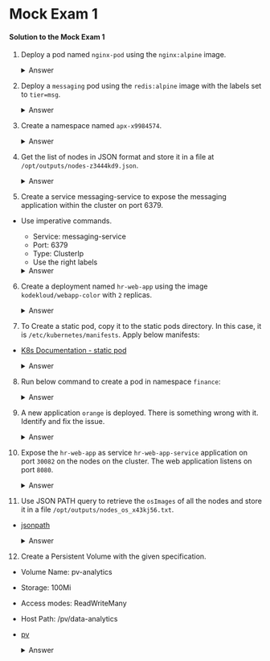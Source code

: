 # Mock Exam 1

#### Solution to the Mock Exam 1

1. Deploy a pod named `nginx-pod` using the `nginx:alpine` image.

    <details>
    <summary>Answer</summary>

    ```
    k run nginx-pod --image=nginx:alpine
    ```

    </details>

2. Deploy a `messaging` pod using the `redis:alpine` image with the labels set to `tier=msg`.

    <details>
    <summary>Answer</summary>

    ```
    kubectl run messaging --image=redis:alpine --labels="tier=msg"
    kubectl run messaging --image=redis:alpine --labels=tier=msg
    ```

    </details>


3. Create a namespace named `apx-x9984574`.
    
    <details>
    <summary>Answer</summary>

    ```
    k create namespace apx-x9984574
    kubectl create ns apx-x9984574
    ```

    </details>

4. Get the list of nodes in JSON format and store it in a file at `/opt/outputs/nodes-z3444kd9.json`.

    <details>
    <summary>Answer</summary>

    ```
    kubectl get nodes -o json > /opt/outputs/nodes-z3444kd9.json

    kubectl get no -o json > /opt/outputs/nodes-z3444kd9.json
    ```

    </details>

5. Create a service messaging-service to expose the messaging application within the cluster on port 6379.

- Use imperative commands.

    - Service: messaging-service
    - Port: 6379
    - Type: ClusterIp
    - Use the right labels

    <details>
    <summary>Answer</summary>

    ```
    k expose pod -h

    kubectl expose pod messaging --port=6379 --name messaging-service
    k expose pod messaging --port=6379 --name=messaging-service

    k get svc
    ```

    </details>

6. Create a deployment named `hr-web-app` using the image `kodekloud/webapp-color` with `2` replicas.

    <details>
    <summary>Answer</summary>


    ```
    kubectl create deployment hr-web-app --image=kodekloud/webapp-color --replicas=2

    k create deploy hr-web-app --image=kodekloud/webapp-color --replicas=2
    ```

    </details>

7. To Create a static pod, copy it to the static pods directory. In this case, it is `/etc/kubernetes/manifests`. Apply below manifests:

- [K8s Documentation - static pod](https://kubernetes.io/docs/tasks/configure-pod-container/static-pod/)

    <details>
    <summary>Answer</summary>

    - The running kubelet periodically scans the configured directory (`/etc/kubernetes/manifests` in our example) for changes and adds/removes Pods as files appear/disappear in this directory.

    ```
    k run static-busybox --image=busybox --dry-run=client -o yaml --command -- sleep 1000 > static-busybox.yaml


    # This assumes you are using filesystem-hosted static Pod configuration
    # Run these commands on the node where the container is running

    mv static-busybox.yaml /etc/kubernetes/manifests/

    k get pods
    ```
    </details>

8. Run below command to create a pod in namespace `finance`:

    <details>
    <summary>Answer</summary>

    ```
    k create namespace temp-bus
    kubectl run finance --image=redis:alpine -n temp-bus
    ```
    </details>

9. A new application `orange` is deployed. There is something wrong with it. Identify and fix the issue.

    <details>
    <summary>Answer</summary>

    ```
    kubectl describe pod orange
    k logs orange [Container NAME]
    k logs orange init-myservice
    ```

    Export the running pod using below command and correct the spelling of the command **`sleeeep`** to **`sleep`** 

    ```
    k edit pod orange
    k replace --force -f /tmp/...yaml
    ```

    </details>

10. Expose the `hr-web-app` as service `hr-web-app-service` application on port `30082` on the nodes on the cluster. The web application listens on port `8080`.

    <details>
    <summary>Answer</summary>

    ```
    k get deploy
   
    k expose deploy hr-web-app --type=NodePort --port=8080 --name=hr-web-app-service --dry-run=client -o yaml > hr-web-app-service.yaml

    k get svc

    k describe svc hr-web-app-service

    k edit svc hr-web-app-service

    # Change the NodePort to 30082
    ```
    </details>

11. Use JSON PATH query to retrieve the `osImages` of all the nodes and store it in a file `/opt/outputs/nodes_os_x43kj56.txt`.

- [jsonpath](https://kubernetes.io/docs/reference/kubectl/jsonpath/)

    <details>
    <summary>Answer</summary>

    ``` 
    kubectl get nodes -o=jsonpath='{.items[*].status.nodeInfo.osImage}' > /opt/outputs/nodes_os_x43kj56.txt
    ```

    <!-- %키를 누르면 지금 커서가 위치하는 곳에 있는 괄호와 짝이 맞는 괄호를 찾아줍니다.-->
    - In vi **%** key
        - To jump to a matching opening or closing parenthesis, square bracket or a curly brace: `([{}])`

    </details>

12. Create a Persistent Volume with the given specification.
- Volume Name: pv-analytics
- Storage: 100Mi
- Access modes: ReadWriteMany
- Host Path: /pv/data-analytics

- [pv](https://kubernetes.io/docs/concepts/storage/persistent-volumes/#persistent-volumes)


    <details>
    <summary>Answer</summary>

    ```
    vi pv.yaml
    ```

    ```yaml
    apiVersion: v1
    kind: PersistentVolume
    metadata:
        name: pv-analytics
    spec:
        capacity:
        storage: 100Mi
        volumeMode: Filesystem
        accessModes:
        - ReadWriteMany
        hostPath:
            path: /pv/data-analytics
    ```

    ```
    k create -f pv.yaml
    k get pv
    ```

    </details>
        
